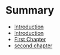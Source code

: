 # Summary

* [Introduction](readmemd.md)
* [Introduction](Introduction.md)
* [First Chapter](chapter1.md)
* [second chapter](chapter2.md)

